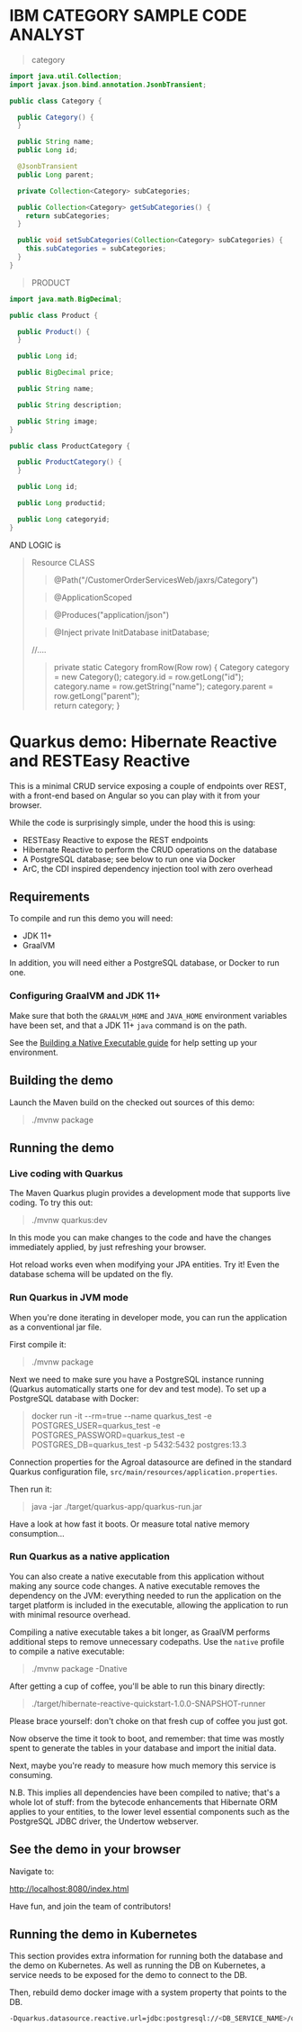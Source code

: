 # IBM CATEGORY SAMPLE CODE ANALYST

> category

```JAVA
import java.util.Collection;
import javax.json.bind.annotation.JsonbTransient;

public class Category {

  public Category() {
  }

  public String name;
  public Long id;

  @JsonbTransient
  public Long parent;

  private Collection<Category> subCategories;

  public Collection<Category> getSubCategories() {
    return subCategories;
  }

  public void setSubCategories(Collection<Category> subCategories) {
    this.subCategories = subCategories;
  }
}


```

> PRODUCT

```java
import java.math.BigDecimal;

public class Product {

  public Product() {
  }

  public Long id;

  public BigDecimal price;

  public String name;

  public String description;

  public String image;
}

```

```java
public class ProductCategory {

  public ProductCategory() {
  }

  public Long id;

  public Long productid;

  public Long categoryid;
}
```

AND LOGIC is
> Resource CLASS
>> @Path("/CustomerOrderServicesWeb/jaxrs/Category")
>
>> @ApplicationScoped
>
>> @Produces("application/json")
>
> > @Inject
> > private InitDatabase initDatabase;
>
> //....
> > private static Category fromRow(Row row) {
> > Category category = new Category();
> > category.id = row.getLong("id");
> > category.name = row.getString("name");
> > category.parent = row.getLong("parent");       
> > return category;
> > }

# Quarkus demo: Hibernate Reactive and RESTEasy Reactive

This is a minimal CRUD service exposing a couple of endpoints over REST,
with a front-end based on Angular so you can play with it from your browser.

While the code is surprisingly simple, under the hood this is using:

- RESTEasy Reactive to expose the REST endpoints
- Hibernate Reactive to perform the CRUD operations on the database
- A PostgreSQL database; see below to run one via Docker
- ArC, the CDI inspired dependency injection tool with zero overhead

## Requirements

To compile and run this demo you will need:

- JDK 11+
- GraalVM

In addition, you will need either a PostgreSQL database, or Docker to run one.

### Configuring GraalVM and JDK 11+

Make sure that both the `GRAALVM_HOME` and `JAVA_HOME` environment variables have
been set, and that a JDK 11+ `java` command is on the path.

See the [Building a Native Executable guide](https://quarkus.io/guides/building-native-image)
for help setting up your environment.

## Building the demo

Launch the Maven build on the checked out sources of this demo:

> ./mvnw package

## Running the demo

### Live coding with Quarkus

The Maven Quarkus plugin provides a development mode that supports
live coding. To try this out:

> ./mvnw quarkus:dev

In this mode you can make changes to the code and have the changes immediately applied, by just refreshing your browser.

Hot reload works even when modifying your JPA entities.
Try it! Even the database schema will be updated on the fly.

### Run Quarkus in JVM mode

When you're done iterating in developer mode, you can run the application as a
conventional jar file.

First compile it:

> ./mvnw package

Next we need to make sure you have a PostgreSQL instance running (Quarkus automatically starts one for dev and test
mode). To set up a PostgreSQL database with Docker:

> docker run -it --rm=true --name quarkus_test -e POSTGRES_USER=quarkus_test -e POSTGRES_PASSWORD=quarkus_test -e
> POSTGRES_DB=quarkus_test -p 5432:5432 postgres:13.3

Connection properties for the Agroal datasource are defined in the standard Quarkus configuration file,
`src/main/resources/application.properties`.

Then run it:

> java -jar ./target/quarkus-app/quarkus-run.jar

Have a look at how fast it boots.
Or measure total native memory consumption...

### Run Quarkus as a native application

You can also create a native executable from this application without making any
source code changes. A native executable removes the dependency on the JVM:
everything needed to run the application on the target platform is included in
the executable, allowing the application to run with minimal resource overhead.

Compiling a native executable takes a bit longer, as GraalVM performs additional
steps to remove unnecessary codepaths. Use the  `native` profile to compile a
native executable:

> ./mvnw package -Dnative

After getting a cup of coffee, you'll be able to run this binary directly:

> ./target/hibernate-reactive-quickstart-1.0.0-SNAPSHOT-runner

Please brace yourself: don't choke on that fresh cup of coffee you just got.

Now observe the time it took to boot, and remember: that time was mostly spent to generate the tables in your database
and import the initial data.

Next, maybe you're ready to measure how much memory this service is consuming.

N.B. This implies all dependencies have been compiled to native;
that's a whole lot of stuff: from the bytecode enhancements that Hibernate ORM
applies to your entities, to the lower level essential components such as the PostgreSQL JDBC driver, the Undertow
webserver.

## See the demo in your browser

Navigate to:

<http://localhost:8080/index.html>

Have fun, and join the team of contributors!

## Running the demo in Kubernetes

This section provides extra information for running both the database and the demo on Kubernetes.
As well as running the DB on Kubernetes, a service needs to be exposed for the demo to connect to the DB.

Then, rebuild demo docker image with a system property that points to the DB.

```bash
-Dquarkus.datasource.reactive.url=jdbc:postgresql://<DB_SERVICE_NAME>/quarkus_test
```
